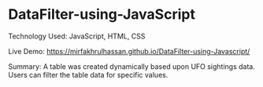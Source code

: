 # DataFilter-using-JavaScript

Technology Used: JavaScript, HTML, CSS

Live Demo: https://mirfakhrulhassan.github.io/DataFilter-using-Javascript/

Summary: A table was created dynamically based upon UFO sightings data. Users can filter the table data for specific values. 
